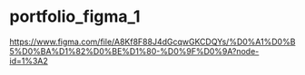 # portfolio_figma_1
https://www.figma.com/file/A8Kf8F88J4dGcqwGKCDQYs/%D0%A1%D0%B5%D0%BA%D1%82%D0%BE%D1%80-%D0%9F%D0%9A?node-id=1%3A2
